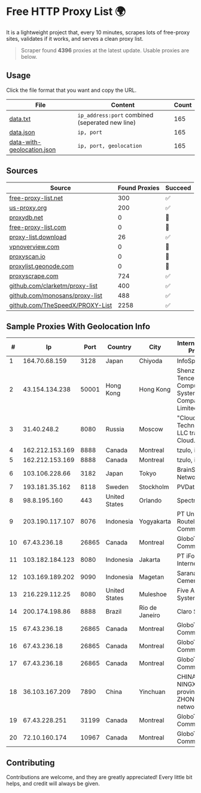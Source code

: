 
# Free HTTP Proxy List 🌍

It is a lightweight project that, every 10 minutes, scrapes lots of free-proxy sites, validates if it works, and serves a clean proxy list.


> Scraper found **4396** proxies at the latest update. Usable proxies are below.

## Usage

Click the file format that you want and copy the URL.


|File|Content|Count|
|----|-------|-----|
|[data.txt](https://raw.githubusercontent.com/themiralay/Proxy-List-World/master/data.txt)|`ip_address:port` combined (seperated new line)|165|
|[data.json](https://raw.githubusercontent.com/themiralay/Proxy-List-World/master/data.json)|`ip, port`|165|
|[data-with-geolocation.json](https://raw.githubusercontent.com/themiralay/Proxy-List-World/master/data-with-geolocation.json)|`ip, port, geolocation`|165|

## Sources

|Source|Found Proxies|Succeed|
|------|-------------|-------|
|[free-proxy-list.net](https://free-proxy-list.net)|300|✅|
|[us-proxy.org](https://www.us-proxy.org)|200|✅|
|[proxydb.net](http://proxydb.net)|0|🚫|
|[free-proxy-list.com](https://free-proxy-list.com/?page=&port=&type%5B%5D=http&type%5B%5D=https&up_time=0&search=Search)|0|🚫|
|[proxy-list.download](https://www.proxy-list.download/HTTP)|26|✅|
|[vpnoverview.com](https://vpnoverview.com/privacy/anonymous-browsing/free-proxy-servers)|0|🚫|
|[proxyscan.io](https://www.proxyscan.io)|0|🚫|
|[proxylist.geonode.com](https://proxylist.geonode.com/api/proxy-list?limit=300&page=1&sort_by=lastChecked&sort_type=desc&protocols=http,https)|0|🚫|
|[proxyscrape.com](https://api.proxyscrape.com/v2/?request=displayproxies&protocol=http&timeout=10000&country=all&ssl=all&anonymity=all)|724|✅|
|[github.com/clarketm/proxy-list](https://raw.githubusercontent.com/clarketm/proxy-list/master/proxy-list-raw.txt)|400|✅|
|[github.com/monosans/proxy-list](https://raw.githubusercontent.com/monosans/proxy-list/main/proxies/http.txt)|488|✅|
|[github.com/TheSpeedX/PROXY-List](https://raw.githubusercontent.com/TheSpeedX/PROXY-List/master/http.txt)|2258|✅|


## Sample Proxies With Geolocation Info

|#|Ip|Port|Country|City|Internet Service Provider|
|-|--|----|-------|----|-------------------------|
|1|164.70.68.159|3128|Japan|Chiyoda|InfoSphere|
|2|43.154.134.238|50001|Hong Kong|Hong Kong|Shenzhen Tencent Computer Systems Company Limited|
|3|31.40.248.2|8080|Russia|Moscow|"Cloud Technologies" LLC trading as Cloud.ru|
|4|162.212.153.169|8888|Canada|Montreal|tzulo, inc.|
|5|162.212.153.169|8888|Canada|Montreal|tzulo, inc.|
|6|103.106.228.66|3182|Japan|Tokyo|BrainStorm Network, Inc|
|7|193.181.35.162|8118|Sweden|Stockholm|PVDataNet AB|
|8|98.8.195.160|443|United States|Orlando|Spectrum|
|9|203.190.117.107|8076|Indonesia|Yogyakarta|PT Union Routelink Communication|
|10|67.43.236.18|26865|Canada|Montreal|GloboTech Communications|
|11|103.182.184.123|8080|Indonesia|Jakarta|PT iForte Global Internet|
|12|103.169.189.202|9090|Indonesia|Magetan|Sarana Media Cemerlang|
|13|216.229.112.25|8080|United States|Muleshoe|Five Area Systems, LLC|
|14|200.174.198.86|8888|Brazil|Rio de Janeiro|Claro S.A|
|15|67.43.236.18|26865|Canada|Montreal|GloboTech Communications|
|16|67.43.236.18|26865|Canada|Montreal|GloboTech Communications|
|17|67.43.236.18|26865|Canada|Montreal|GloboTech Communications|
|18|36.103.167.209|7890|China|Yinchuan|CHINANET NINGXIA province ZHONGWEI IDC network|
|19|67.43.228.251|31199|Canada|Montreal|GloboTech Communications|
|20|72.10.160.174|10967|Canada|Montreal|GloboTech Communications|



## Contributing

Contributions are welcome, and they are greatly appreciated! Every
little bit helps, and credit will always be given.

